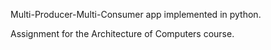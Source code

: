 Multi-Producer-Multi-Consumer app implemented in python.

Assignment for the Architecture of Computers course.
